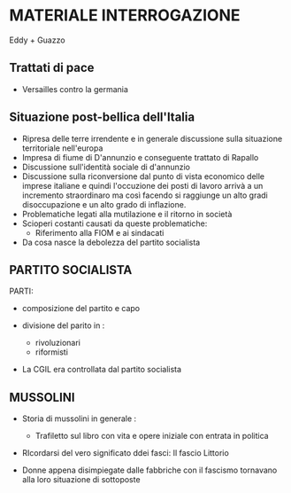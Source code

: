 # MATERIALE INTERROGAZIONE
Eddy + Guazzo

## Trattati di pace
- Versailles contro la germania
## Situazione post-bellica dell'Italia
- Ripresa delle terre irrendente e in generale discussione sulla situazione territoriale nell'europa
- Impresa di fiume di D'annunzio e conseguente trattato di Rapallo
- Discussione sull'identità sociale di d'annunzio
- Discussione sulla riconversione dal punto di vista economico delle imprese italiane e quindi l'occuzione dei posti di lavoro arrivà a un incremento straordinaro ma così facendo si raggiunge un alto gradi disoccupazione e un alto grado di inflazione.
- Problematiche legati alla mutilazione e il ritorno in società
- Scioperi costanti causati da queste problematiche:
	- Riferimento alla FIOM e ai sindacati
- Da cosa nasce la debolezza del partito socialista

## PARTITO SOCIALISTA
PARTI:
- composizione del partito e capo
- divisione del parito in :
	-  rivoluzionari 
	-  riformisti

- La CGIL era controllata dal partito socialista

 ## MUSSOLINI
 - Storia di mussolini in generale :
	 - Trafiletto sul libro con vita e opere iniziale con entrata in politica
 
 - RIcordarsi del vero significato ddei fasci:
	Il fascio Littorio
-  Donne appena disimpiegate dalle fabbriche con il fascismo tornavano alla loro situazione di sottoposte
<!--stackedit_data:
eyJoaXN0b3J5IjpbMTcxODA4MDQzOF19
-->